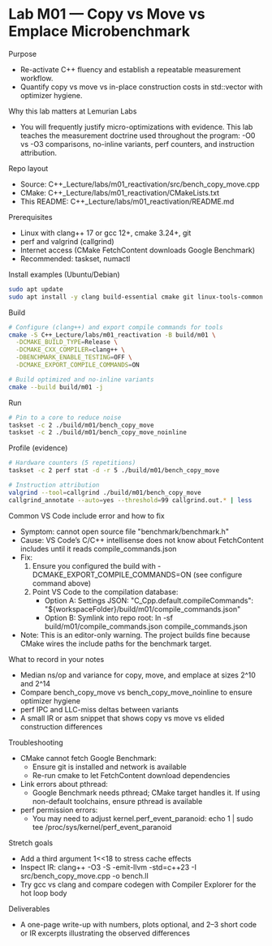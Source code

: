 # Lab M01 — Copy vs Move vs Emplace Microbenchmark

Purpose
- Re-activate C++ fluency and establish a repeatable measurement workflow.
- Quantify copy vs move vs in-place construction costs in std::vector with optimizer hygiene.

Why this lab matters at Lemurian Labs
- You will frequently justify micro-optimizations with evidence. This lab teaches the measurement doctrine used throughout the program: -O0 vs -O3 comparisons, no-inline variants, perf counters, and instruction attribution.

Repo layout
- Source: C++_Lecture/labs/m01_reactivation/src/bench_copy_move.cpp
- CMake: C++_Lecture/labs/m01_reactivation/CMakeLists.txt
- This README: C++_Lecture/labs/m01_reactivation/README.md

Prerequisites
- Linux with clang++ 17 or gcc 12+, cmake 3.24+, git
- perf and valgrind (callgrind)
- Internet access (CMake FetchContent downloads Google Benchmark)
- Recommended: taskset, numactl

Install examples (Ubuntu/Debian)
```bash
sudo apt update
sudo apt install -y clang build-essential cmake git linux-tools-common linux-tools-generic valgrind
```

Build
```bash
# Configure (clang++) and export compile commands for tools
cmake -S C++_Lecture/labs/m01_reactivation -B build/m01 \
  -DCMAKE_BUILD_TYPE=Release \
  -DCMAKE_CXX_COMPILER=clang++ \
  -DBENCHMARK_ENABLE_TESTING=OFF \
  -DCMAKE_EXPORT_COMPILE_COMMANDS=ON

# Build optimized and no-inline variants
cmake --build build/m01 -j
```

Run
```bash
# Pin to a core to reduce noise
taskset -c 2 ./build/m01/bench_copy_move
taskset -c 2 ./build/m01/bench_copy_move_noinline
```

Profile (evidence)
```bash
# Hardware counters (5 repetitions)
taskset -c 2 perf stat -d -r 5 ./build/m01/bench_copy_move

# Instruction attribution
valgrind --tool=callgrind ./build/m01/bench_copy_move
callgrind_annotate --auto=yes --threshold=99 callgrind.out.* | less
```

Common VS Code include error and how to fix
- Symptom: cannot open source file "benchmark/benchmark.h"
- Cause: VS Code’s C/C++ intellisense does not know about FetchContent includes until it reads compile_commands.json
- Fix:
  1) Ensure you configured the build with -DCMAKE_EXPORT_COMPILE_COMMANDS=ON (see configure command above)
  2) Point VS Code to the compilation database:
     - Option A: Settings JSON: "C_Cpp.default.compileCommands": "${workspaceFolder}/build/m01/compile_commands.json"
     - Option B: Symlink into repo root:
       ln -sf build/m01/compile_commands.json compile_commands.json
- Note: This is an editor-only warning. The project builds fine because CMake wires the include paths for the benchmark target.

What to record in your notes
- Median ns/op and variance for copy, move, and emplace at sizes 2^10 and 2^14
- Compare bench_copy_move vs bench_copy_move_noinline to ensure optimizer hygiene
- perf IPC and LLC-miss deltas between variants
- A small IR or asm snippet that shows copy vs move vs elided construction differences

Troubleshooting
- CMake cannot fetch Google Benchmark:
  - Ensure git is installed and network is available
  - Re-run cmake to let FetchContent download dependencies
- Link errors about pthread:
  - Google Benchmark needs pthread; CMake target handles it. If using non-default toolchains, ensure pthread is available
- perf permission errors:
  - You may need to adjust kernel.perf_event_paranoid:
    echo 1 | sudo tee /proc/sys/kernel/perf_event_paranoid

Stretch goals
- Add a third argument 1<<18 to stress cache effects
- Inspect IR:
  clang++ -O3 -S -emit-llvm -std=c++23 -I<benchmark-include-dir> src/bench_copy_move.cpp -o bench.ll
- Try gcc vs clang and compare codegen with Compiler Explorer for the hot loop body

Deliverables
- A one-page write-up with numbers, plots optional, and 2–3 short code or IR excerpts illustrating the observed differences